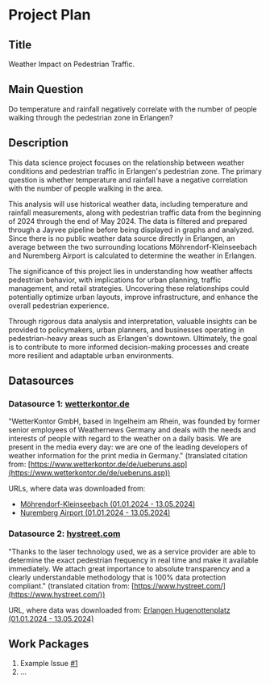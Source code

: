 # Project Plan

## Title

<!-- Give your project a short title. -->

Weather Impact on Pedestrian Traffic.

## Main Question

<!-- Think about one main question you want to answer based on the data. -->

Do temperature and rainfall negatively correlate with the number of people walking through the pedestrian zone in Erlangen?

## Description

<!-- Describe your data science project in max. 200 words. Consider writing about why and how you attempt it. -->

This data science project focuses on the relationship between weather conditions and pedestrian traffic in Erlangen's pedestrian zone. The primary question is whether temperature and rainfall have a negative correlation with the number of people walking in the area.

This analysis will use historical weather data, including temperature and rainfall measurements, along with pedestrian traffic data from the beginning of 2024 through the end of May 2024. The data is filtered and prepared through a Jayvee pipeline before being displayed in graphs and analyzed. Since there is no public weather data source directly in Erlangen, an average between the two surrounding locations Möhrendorf-Kleinseebach and Nuremberg Airport is calculated to determine the weather in Erlangen.

The significance of this project lies in understanding how weather affects pedestrian behavior, with implications for urban planning, traffic management, and retail strategies. Uncovering these relationships could potentially optimize urban layouts, improve infrastructure, and enhance the overall pedestrian experience.

Through rigorous data analysis and interpretation, valuable insights can be provided to policymakers, urban planners, and businesses operating in pedestrian-heavy areas such as Erlangen's downtown. Ultimately, the goal is to contribute to more informed decision-making processes and create more resilient and adaptable urban environments.

## Datasources

<!-- Describe each datasources you plan to use in a section. Use the prefic "DatasourceX" where X is the id of the datasource. -->

### Datasource 1: [wetterkontor.de](https://www.wetterkontor.de)

"WetterKontor GmbH, based in Ingelheim am Rhein, was founded by former senior employees of Weathernews Germany and deals with the needs and interests of people with regard to the weather on a daily basis. We are present in the media every day: we are one of the leading developers of weather information for the print media in Germany." (translated citation from: [https://www.wetterkontor.de/de/ueberuns.asp](https://www.wetterkontor.de/de/ueberuns.asp))

URLs, where data was downloaded from:

* [Möhrendorf-Kleinseebach (01.01.2024 - 13.05.2024)](https://www.wetterkontor.de/de/wetter/deutschland/rueckblick.asp?id=P257&datum0=01.01.2024&datum1=13.05.2024&jr=2024&mo=5&datum=13.05.2024&t=8&part=0)
* [Nuremberg Airport (01.01.2024 - 13.05.2024)](https://www.wetterkontor.de/de/wetter/deutschland/rueckblick.asp?id=124&datum0=01.01.2024&datum1=13.05.2024&jr=2024&mo=5&datum=13.05.2024&t=8&part=0)

### Datasource 2: [hystreet.com](https://www.hystreet.com)

"Thanks to the laser technology used, we as a service provider are able to determine the exact pedestrian frequency in real time and make it available immediately. We attach great importance to absolute transparency and a clearly understandable methodology that is 100% data protection compliant." (translated citation from: [https://www.hystreet.com/](https://www.hystreet.com/))

URL, where data was downloaded from: [Erlangen Hugenottenplatz (01.01.2024 - 13.05.2024)](https://hystreet.com/locations/142?from=2023-12-31T23%3A00%3A00.000Z&to=2024-05-13T23%3A00%3A00.000Z)

## Work Packages

<!-- List of work packages ordered sequentially, each pointing to an issue with more details. -->

1. Example Issue [#1][i1]
2. ...

[i1]: https://github.com/jvalue/made-template/issues/1
